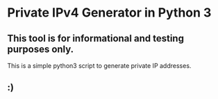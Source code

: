 # Private IPv4 Generator in Python 3
**This tool is for informational and testing purposes only.**
-
This is a simple python3 script to generate private IP addresses.

:)
-
